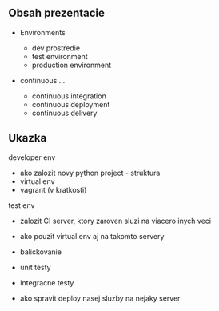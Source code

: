 ## Obsah prezentacie

- Environments
  - dev prostredie
  - test environment
  - production environment

- continuous ...
  - continuous integration
  - continuous deployment
  - continuous delivery


## Ukazka
developer env
- ako zalozit novy python project - struktura
- virtual env
- vagrant (v kratkosti)

test env
- zalozit CI server, ktory zaroven sluzi na viacero inych veci
- ako pouzit virtual env aj na takomto servery
- balickovanie
- unit testy
- integracne testy

- ako spravit deploy nasej sluzby na nejaky server

